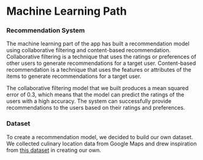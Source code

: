 # Machine Learning Path

### Recommendation System
The machine learning part of the app has built a recommendation model using collaborative filtering and content-based recommendation. Collaborative filtering is a technique that uses the ratings or preferences of other users to generate recommendations for a target user. Content-based recommendation is a technique that uses the features or attributes of the items to generate recommendations for a target user.

The collaborative filtering model that we built produces a mean squared error of 0.3, which means that the model can predict the ratings of the users with a high accuracy. The system can successfully provide recommendations to the users based on their ratings and preferences.

### Dataset
To create a recommendation model, we decided to build our own dataset. We collected culinary location data from Google Maps and drew inspiration from [this dataset](https://www.kaggle.com/datasets/aprabowo/indonesia-tourism-destination) in creating our own.
